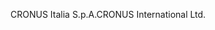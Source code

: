 <span data-ttu-id="9bdf1-101">CRONUS Italia S.p.A.</span><span class="sxs-lookup"><span data-stu-id="9bdf1-101">CRONUS International Ltd.</span></span>
